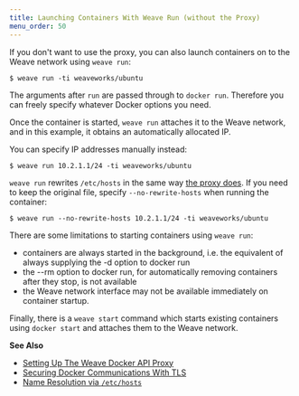 ```yaml
---
title: Launching Containers With Weave Run (without the Proxy)
menu_order: 50
---
```



If you don't want to use the proxy, you can also launch
containers on to the Weave network using `weave run`:

    $ weave run -ti weaveworks/ubuntu

The arguments after `run` are passed through to `docker run`. Therefore you
can freely specify whatever Docker options you need. 

Once the container is started, `weave run` attaches it to the Weave network, and in
this example, it obtains an automatically allocated IP. 

You can specify IP addresses manually instead:

    $ weave run 10.2.1.1/24 -ti weaveworks/ubuntu

`weave run` rewrites `/etc/hosts` in the same way
[the proxy does](/site/weave-docker-api/name-resolution-proxy.md). If you need to keep
the original file, specify `--no-rewrite-hosts` when running
the container:

    $ weave run --no-rewrite-hosts 10.2.1.1/24 -ti weaveworks/ubuntu

There are some limitations to starting containers using `weave run`:

* containers are always started in the background, i.e. the equivalent
  of always supplying the -d option to docker run
* the --rm option to docker run, for automatically removing containers
  after they stop, is not available
* the Weave network interface may not be available immediately on
  container startup.

Finally, there is a `weave start` command which starts existing
containers using `docker start` and attaches them to the Weave network.


**See Also**

 * [Setting Up The Weave Docker API Proxy](/site/weave-docker-api.md)
 * [Securing Docker Communications With TLS](/site/weave-docker-api/securing-proxy.md)
 * [Name Resolution via `/etc/hosts`](/site/weave-docker-api/name-resolution-proxy.md)
